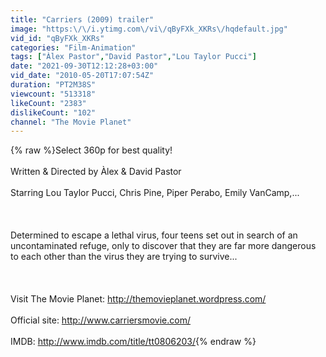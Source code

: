 ```yaml
---
title: "Carriers (2009) trailer"
image: "https:\/\/i.ytimg.com\/vi\/qByFXk_XKRs\/hqdefault.jpg"
vid_id: "qByFXk_XKRs"
categories: "Film-Animation"
tags: ["Àlex Pastor","David Pastor","Lou Taylor Pucci"]
date: "2021-09-30T12:12:28+03:00"
vid_date: "2010-05-20T17:07:54Z"
duration: "PT2M38S"
viewcount: "513318"
likeCount: "2383"
dislikeCount: "102"
channel: "The Movie Planet"
---
```

{% raw %}Select 360p for best quality!<br /><br />Written &amp; Directed by Àlex &amp; David Pastor<br /><br />Starring Lou Taylor Pucci, Chris Pine, Piper Perabo, Emily VanCamp,...<br /><br /><br /><br />Determined to escape a lethal virus, four teens set out in search of an uncontaminated refuge, only to discover that they are far more dangerous to each other than the virus they are trying to survive...<br /><br /><br /><br />Visit The Movie Planet: <a rel="nofollow" target="blank" href="http://themovieplanet.wordpress.com/">http://themovieplanet.wordpress.com/</a><br /><br />Official site: <a rel="nofollow" target="blank" href="http://www.carriersmovie.com/">http://www.carriersmovie.com/</a><br /><br />IMDB: <a rel="nofollow" target="blank" href="http://www.imdb.com/title/tt0806203/">http://www.imdb.com/title/tt0806203/</a>{% endraw %}
